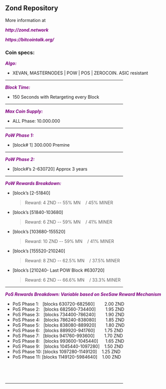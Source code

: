 <h2><strong>Zond Repository</strong></h2>
<p>More information at 
<br><p><strong><span style="color: #800080;"><em>http://zond.network</em></span></strong></p>
<p><strong><span style="color: #800080;"><em>https://bitcointalk.org/</em></span></strong></p>
<h3><strong>Coin specs:</strong></h3>
<p><strong><span style="color: #800080;"><em>Algo:</em></span></strong></p>
<ul>
<li>XEVAN, MASTERNODES | POW | POS | ZEROCOIN. ASIC resistant</li>
</ul>
<hr style="width: 75%; color: rgb(151, 7, 11);">
<p><strong><span style="color: #800080;"><em>Block Time:</em></span></strong></p>
<ul>
<li>150 Seconds with Retargeting every Block</li>
</ul>
<hr style="width: 75%; color: rgb(151, 7, 11);">
<p><strong><span style="color: #800080;"><em>Max Coin Supply:</em></span></strong></p>
<ul>
<li>ALL Phase: 10.000.000</li>
</ul>
<hr style="width: 75%; color: rgb(151, 7, 11);">
<p><strong><span style="color: #800080;"><em>PoW Phase 1:</em></span></strong></p>
<ul>
<li>[block# 1] 300.000 Premine </li>
</ul>
<hr style="width: 75%; color: rgb(151, 7, 11);">
<p><strong><span style="color: #800080;"><em>PoW Phase 2:</em></span></strong></p>
<ul>
<li>[block#&rsquo;s 2-630720] Approx 3 years</li>
</ul>
<hr style="width: 75%; color: rgb(151, 7, 11);">
<p><strong><span style="color: #800080;"><em>PoW Rewards Breakdown:</em></span></strong></p>
<ul>
<li>[block&rsquo;s [2-51840]<blockquote>Reward: 4 ZND -- 55% MN  &nbsp; &nbsp;/ 45% MINER</blockquote> </li>
<li>[block&rsquo;s [51840-103680]<blockquote>Reward: 6 ZND -- 59% MN  &nbsp; &nbsp;/ 41% MINER</blockquote></li>
<li>[block&rsquo;s [103680-155520] <blockquote>Reward: 10 ZND -- 59% MN  &nbsp; &nbsp;/ 41% MINER</blockquote></li>
<li>[block&rsquo;s [155520-210240] <blockquote>Reward: 8 ZND -- 62.5% MN  &nbsp; &nbsp;/ 37.5% MINER</blockquote></li>
<li>[block&rsquo;s [210240- Last POW Block #630720] <blockquote>Reward: 6 ZND -- 66.6% MN  &nbsp; &nbsp;/ 33.3% MINER</blockquote></li>
</ul>
<hr style="width: 75%; color: rgb(150, 4, 10);">
<p><strong><span style="color: #800080;"><em>PoS Rewards Breakdown: Variable based on SeeSaw Reward Mechanism</em></span></strong></p>
<ul>
<li>PoS Phase 1: &nbsp;&nbsp;[blocks 630720-682560] &nbsp;&nbsp;&nbsp;&nbsp;&nbsp;&nbsp;&nbsp;2.00 ZND </li>
<li>PoS Phase 2: &nbsp;&nbsp;[blocks 682560-734400]&nbsp;&nbsp;&nbsp;&nbsp;&nbsp;&nbsp;&nbsp;&nbsp;1.95 ZND </li>
<li>PoS Phase 3: &nbsp;&nbsp;[blocks 734400-786240]&nbsp;&nbsp;&nbsp;&nbsp;&nbsp;&nbsp;&nbsp;&nbsp;1.90 ZND </li>
<li>PoS Phase 4: &nbsp;&nbsp;[blocks 786240-838080]&nbsp;&nbsp;&nbsp;&nbsp;&nbsp;&nbsp;&nbsp;&nbsp;1.85 ZND </li>
<li>PoS Phase 5: &nbsp;&nbsp;[blocks 838080-889920]&nbsp;&nbsp;&nbsp;&nbsp;&nbsp;&nbsp;&nbsp;&nbsp;1.80 ZND </li>
<li>PoS Phase 6: &nbsp;&nbsp;[blocks 889920-941760]&nbsp;&nbsp;&nbsp;&nbsp;&nbsp;&nbsp;&nbsp;&nbsp;1.75 ZND </li>
<li>PoS Phase 7: &nbsp;&nbsp;[blocks 941760-993600]&nbsp;&nbsp;&nbsp;&nbsp;&nbsp;&nbsp;&nbsp;&nbsp;1.70 ZND </li>
<li>PoS Phase 8: &nbsp;&nbsp;[blocks 993600-1045440]&nbsp;&nbsp;&nbsp;&nbsp;&nbsp;&nbsp;1.65 ZND </li>
<li>PoS Phase 9: &nbsp;&nbsp;[blocks 1045440-1097280]&nbsp;&nbsp;&nbsp;&nbsp;1.50 ZND </li>
<li>PoS Phase 10: [blocks 1097280-1149120]&nbsp;&nbsp;&nbsp; 1.25 ZND </li>
<li>PoS Phase 11: [blocks 1149120-5984640]&nbsp;&nbsp;&nbsp; 1.00 ZND </li>
</ul>
<br/>
<p>&nbsp;</p>
<p><hr style="width: 75%; color: rgb(151, 7, 11);"></p>

